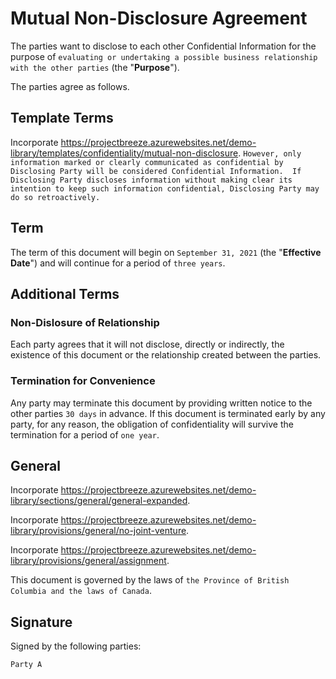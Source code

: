 # Mutual Non-Disclosure Agreement

The parties want to disclose to each other Confidential Information for the purpose of `evaluating or undertaking a possible business relationship with the other parties` (the "**Purpose**").

The parties agree as follows.

## Template Terms

Incorporate <https://projectbreeze.azurewebsites.net/demo-library/templates/confidentiality/mutual-non-disclosure>.  `However, only information marked or clearly communicated as confidential by Disclosing Party will be considered Confidential Information.  If Disclosing Party discloses information without making clear its intention to keep such information confidential, Disclosing Party may do so retroactively.`

## Term

The term of this document will begin on `September 31, 2021` (the "**Effective Date**") and will continue for a period of `three years`.

## Additional Terms

### Non-Dislosure of Relationship

Each party agrees that it will not disclose, directly or indirectly, the existence of this document or the relationship created between the parties.

### Termination for Convenience

Any party may terminate this document by providing written notice to the other parties `30 days` in advance.  If this document is terminated early by any party, for any reason, the obligation of confidentiality will survive the termination for a period of `one year`.

## General

Incorporate <https://projectbreeze.azurewebsites.net/demo-library/sections/general/general-expanded>.

Incorporate <https://projectbreeze.azurewebsites.net/demo-library/provisions/general/no-joint-venture>.

Incorporate <https://projectbreeze.azurewebsites.net/demo-library/provisions/general/assignment>.

This document is governed by the laws of `the Province of British Columbia and the laws of Canada`.

## Signature

Signed by the following parties:

`Party A`


